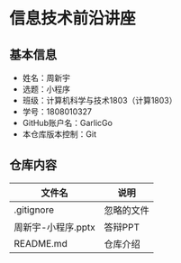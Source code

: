 # 信息技术前沿讲座
 
 
## 基本信息
 
* 姓名：周新宇
* 选题：小程序
* 班级：计算机科学与技术1803（计算1803）
* 学号：1808010327
* GitHub账户名：GarlicGo
* 本仓库版本控制：Git
 
## 仓库内容
|  文件名   | 说明  |
|  ----  | ----  |
| .gitignore  | 忽略的文件 |
| 周新宇-小程序.pptx  | 答辩PPT |
| README.md  | 仓库介绍 |